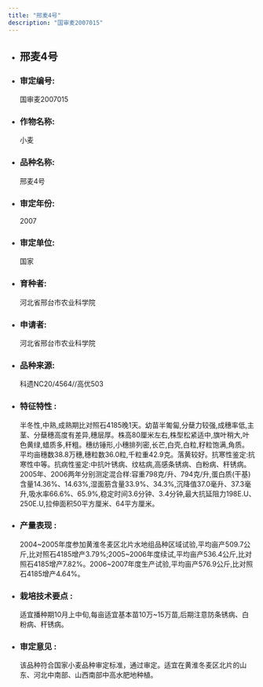 ```yaml
---
title: "邢麦4号"
description: "国审麦2007015"
---
```

* ## 邢麦4号
* ###  审定编号:  
   国审麦2007015

*  ### 作物名称:  
   小麦

*   ###  品种名称: 
    邢麦4号

*   ### 审定年份: 
    2007

*   ### 审定单位:  
    国家

*   ### 育种者:  
    河北省邢台市农业科学院

*   ### 申请者:  
    河北省邢台市农业科学院

*   ### 品种来源:  
    科遗NC20/4564//高优503

*   ### 特征特性 : 
    半冬性,中熟,成熟期比对照石4185晚1天。幼苗半匍匐,分蘖力较强,成穗率低,主茎、分蘖穗高度有差异,穗层厚。株高80厘米左右,株型松紧适中,旗叶稍大,叶色黄绿,蜡质多,秆粗。穗纺锤形,小穗排列密,长芒,白壳,白粒,籽粒饱满,角质。平均亩穗数38.8万穗,穗粒数36.0粒,千粒重42.9克。落黄较好。抗寒性鉴定:抗寒性中等。抗病性鉴定:中抗叶锈病、纹枯病,高感条锈病、白粉病、秆锈病。2005年、2006两年分别测定混合样:容重798克/升、794克/升,蛋白质(干基)含量14.36%、14.63%,湿面筋含量33.9%、34.3%,沉降值37.0毫升、37.3毫升,吸水率66.6%、65.9%,稳定时间3.6分钟、3.4分钟,最大抗延阻力198E.U、250E.U,拉伸面积50平方厘米、64平方厘米。

*   ### 产量表现 : 
    2004~2005年度参加黄淮冬麦区北片水地组品种区域试验,平均亩产509.7公斤,比对照石4185增产3.79%;2005~2006年度续试,平均亩产536.4公斤,比对照石4185增产7.82%。2006~2007年度生产试验,平均亩产576.9公斤,比对照石4185增产4.64%。

*   ### 栽培技术要点 : 
    适宜播种期10月上中旬,每亩适宜基本苗10万~15万苗,后期注意防条锈病、白粉病、秆锈病。

*   ### 审定意见 : 
    该品种符合国家小麦品种审定标准，通过审定。适宜在黄淮冬麦区北片的山东、河北中南部、山西南部中高水肥地种植。


